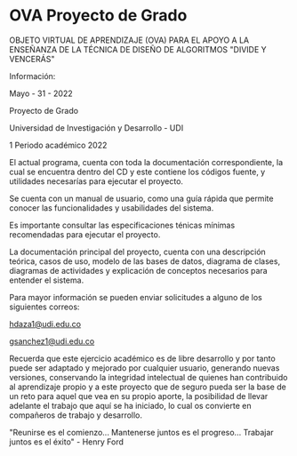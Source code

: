 # OVA Proyecto de Grado
							  
OBJETO VIRTUAL DE APRENDIZAJE (OVA) PARA EL APOYO A LA ENSEÑANZA DE LA TÉCNICA DE DISEÑO DE ALGORITMOS "DIVIDE Y VENCERÁS"

Información:

Mayo - 31 - 2022

Proyecto de Grado

Universidad de Investigación y Desarrollo - UDI

1 Periodo académico 2022

El actual programa, cuenta con toda la documentación correspondiente, la cual se encuentra dentro del CD y este contiene los códigos fuente, y utilidades necesarías para ejecutar el proyecto.

Se cuenta con un manual de usuario, como una guía rápida que permite conocer las funcionalidades y usabilidades del sistema.

Es importante consultar las especificaciones ténicas mínimas recomendadas para ejecutar el proyecto.

La documentación principal del proyecto, cuenta con una descripción teórica, casos de uso, modelo de las bases de datos, diagrama de clases, diagramas de actividades y explicación de conceptos necesarios para entender el sistema.

Para mayor información se pueden enviar solicitudes a alguno de los siguientes correos:

hdaza1@udi.edu.co

gsanchez1@udi.edu.co

Recuerda que este ejercicio académico es de libre desarrollo y por tanto puede ser adaptado y mejorado por cualquier usuario, generando nuevas versiones, conservando la integridad intelectual de quienes han contribuido al aprendizaje propio y a este proyecto que de seguro pueda ser la base de un reto para aquel que vea en su propio aporte, la posibilidad de llevar adelante el trabajo que aquí se ha iniciado, lo cual os convierte en compañeros de trabajo y desarrollo.
 
"Reunirse es el comienzo... Mantenerse juntos es el progreso... Trabajar juntos es el éxito" - Henry Ford

